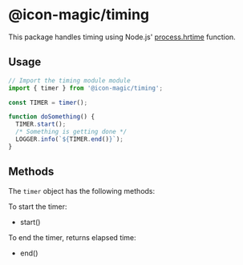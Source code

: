 # @icon-magic/timing

This package handles timing using Node.js' [process.hrtime](https://nodejs.org/api/process.html#process_process_hrtime) function.

## Usage

```ts
// Import the timing module module
import { timer } from '@icon-magic/timing';

const TIMER = timer();

function doSomething() {
  TIMER.start();
  /* Something is getting done */
  LOGGER.info(`${TIMER.end()}`);
}
```

## Methods

The `timer` object has the following methods:

To start the timer:

- start()

To end the timer, returns elapsed time:

- end()
